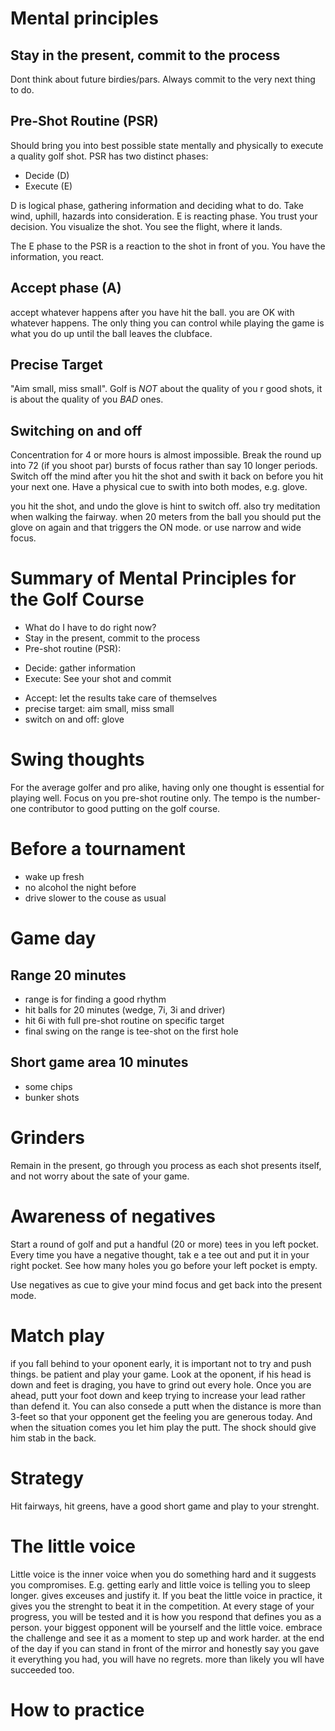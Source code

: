# Mental principles
## Stay in the present, commit to the process
Dont think about future birdies/pars. Always commit to the very next thing to do.
## Pre-Shot Routine (PSR)
Should bring you into best possible state mentally and physically to execute a quality golf shot.
PSR has two distinct phases:
* Decide (D)
* Execute (E)

D is logical phase, gathering information and deciding what to do. Take wind, uphill, hazards into consideration. E is reacting phase. You trust your decision. You visualize the shot. You see the flight, where it lands.

The E phase to the PSR is a reaction to the shot in front of you. You have the information, you react.

## Accept phase (A)
accept whatever happens after you have hit the ball. you are OK with whatever happens. The only thing you can control while playing the game is what you do up until the ball leaves the clubface.

## Precise Target
"Aim small, miss small".
Golf is *NOT* about the quality of you r good shots, it is about the quality of you *BAD* ones.

## Switching on and off
Concentration for 4 or more hours is almost impossible. Break the round up into 72 (if you shoot par) bursts of focus rather than say 10 longer periods. Switch off the mind after you hit the shot and swith it back on before you hit your next one. Have a physical cue to swith into both modes, e.g. glove.

you hit the shot, and undo the glove is hint to switch off. also try meditation when walking the fairway. when 20 meters from the ball you should put the glove on again and that triggers the ON mode. or use narrow and wide focus.

# Summary of Mental Principles for the Golf Course
* What do I have to do right now?
* Stay in the present, commit to the process
* Pre-shot routine (PSR):
 - Decide: gather information
 - Execute: See your shot and commit
* Accept: let the results take care of themselves
* precise target: aim small, miss small
* switch on and off: glove

# Swing thoughts
For the average golfer and pro alike, having only one thought is essential for playing well.
Focus on you pre-shot routine only. The tempo is the number-one contributor to good putting on the golf course.

# Before a tournament
* wake up fresh
* no alcohol the night before
* drive slower to the couse as usual

# Game day
## Range 20 minutes
* range is for finding a good rhythm
* hit balls for 20 minutes (wedge, 7i, 3i and driver)
* hit 6i with full pre-shot routine on specific target
* final swing on the range is tee-shot on the first hole
## Short game area 10 minutes
* some chips
* bunker shots

# Grinders
Remain in the present, go through you process as each shot presents itself, and not worry about the sate of your game.

# Awareness of negatives
Start a round of golf and put a handful (20 or more) tees in you left pocket. Every time you have a negative thought, tak e a tee out and put it in your right pocket. See how many holes you go before your left pocket is empty.

Use negatives as cue to give your mind focus and get back into the present mode.

# Match play
if you fall behind to your oponent early, it is important not to try and push things. be patient and play your game.
Look at the oponent, if his head is down and feet is draging, you have to grind out every hole.
Once you are ahead, putt your foot down and keep trying to increase your lead rather than defend it.
You can also consede a putt when the distance is more than 3-feet so that your opponent get the feeling you are generous today. And when the situation comes you let him play the putt. The shock should give him stab in the back.

# Strategy
Hit fairways, hit greens, have a good short game and play to your strenght.

# The little voice
Little voice is the inner voice when you do something hard and it suggests you compromises. E.g. getting early and little voice is telling you to sleep longer. gives exceuses and justify it.
If you beat the little voice in practice, it gives you the strenght to beat it in the competition. At every stage of your progress, you will be tested and it is how you respond that defines you as a person. your biggest opponent will be yourself and the little voice. embrace the challenge and see it as a moment to step up and work harder. at the end of the day if you can stand in front of the mirror and honestly say you gave it everything you had, you will have no regrets. more than likely you wll have succeeded too.

# How to practice
